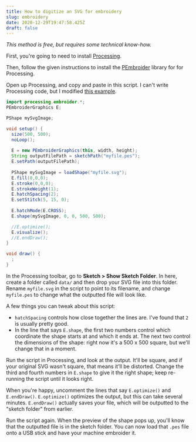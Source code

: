 ```yaml
---
title: How to digitize an SVG for embroidery
slug: embroidery
date: 2020-12-29T19:47:58.425Z
draft: false
---
```

_This method is free, but requires some technical know-how._

First, you're going to need to install [Processing](https://processing.org/). 

Then, follow the given instructions to install the [PEmbroider](https://github.com/CreativeInquiry/PEmbroider) library for for Processing. 

Open up Processing, and copy and paste in this script. I can't write Processing code, but I modified [this example](https://github.com/CreativeInquiry/PEmbroider/blob/master/examples/PEmbroider_svg_image/PEmbroider_svg_image.pde). 

```java
import processing.embroider.*;
PEmbroiderGraphics E;

PShape mySvgImage;

void setup() {
  size(500, 500); 
  noLoop(); 
  
  E = new PEmbroiderGraphics(this, width, height);
  String outputFilePath = sketchPath("myfile.pes");
  E.setPath(outputFilePath); 
  
  PShape mySvgImage = loadShape("myfile.svg");
  E.fill(0,0,0);
  E.stroke(0,0,0); 
  E.strokeWeight(1);
  E.hatchSpacing(2); 
  E.setStitch(5, 15, 0); 
  
  E.hatchMode(E.CROSS);
  E.shape(mySvgImage, 0, 0, 500, 500);

  //E.optimize();
  E.visualize();
  //E.endDraw();
}

void draw() {
  ;
}
```

In the Processing toolbar, go to **Sketch > Show Sketch Folder**. In here, create a folder called `data/` and then drop your SVG file into this folder. Rename `myfile.svg` in the script to point to its filename, and change `myfile.pes` to change what the outputted file will look like. 

A few things you can tweak about this script: 
- `hatchSpacing` controls how close together the lines are. I've found that `2` is usually pretty good. 
- In the line that says `E.shape`, the first two numbers control which coordinate the shape starts at and which it ends at. The next two control the dimensions of the shape: right now it's a 500 x 500 square, but we'll change that in a moment.

Run the script in Processing, and look at the output. It'll be square, and if your original SVG wasn't square, that means it'll be distorted. Change the third and fourth numbers in `E.shape` to give it the right shape; keep re-running the script until it looks right. 

When you're happy, uncomment the lines that say `E.optimize()` and `E.endDraw()`. `E.optimize()` optimizes the output, but this can take several minutes. `E.endDraw()` actually saves your file, which will be outputted to the "sketch folder" from earlier. 

Run the script again. When the preview of the shape pops up, you'll know that the outputted file is in the sketch folder. You can now load that `.pes` file onto a USB stick and have your machine embroider it. 